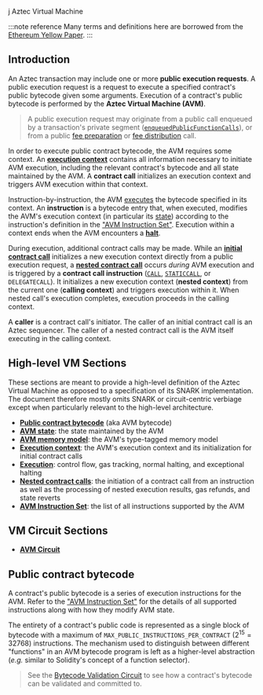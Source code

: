 j Aztec Virtual Machine

:::note reference
Many terms and definitions here are borrowed from the [Ethereum Yellow Paper](https://ethereum.github.io/yellowpaper/paper.pdf).
:::

## Introduction

An Aztec transaction may include one or more **public execution requests**. A public execution request is a request to execute a specified contract's public bytecode given some arguments. Execution of a contract's public bytecode is performed by the **Aztec Virtual Machine (AVM)**.

> A public execution request may originate from a public call enqueued by a transaction's private segment ([`enqueuedPublicFunctionCalls`](../calls/enqueued-calls.md)), or from a public [fee preparation](../gas-and-fees#fee-preparation) or [fee distribution](../gas-and-fees#fee-distribution) call.

In order to execute public contract bytecode, the AVM requires some context. An [**execution context**](./context) contains all information necessary to initiate AVM execution, including the relevant contract's bytecode and all state maintained by the AVM. A **contract call** initializes an execution context and triggers AVM execution within that context.

Instruction-by-instruction, the AVM [executes](./execution) the bytecode specified in its context. An **instruction** is a bytecode entry that, when executed, modifies the AVM's execution context (in particular its [state](./state)) according to the instruction's definition in the ["AVM Instruction Set"](./instruction-set). Execution within a context ends when the AVM encounters a [**halt**](./execution#halting).

During execution, additional contract calls may be made. While an [**initial contract call**](./context#initial-contract-calls) initializes a new execution context directly from a public execution request, a [**nested contract call**](./nested-calls) occurs _during_ AVM execution and is triggered by a **contract call instruction** ([`CALL`](./instruction-set#isa-section-call), [`STATICCALL`](./instruction-set#isa-section-call), or `DELEGATECALL`). It initializes a new execution context (**nested context**) from the current one (**calling context**) and triggers execution within it. When nested call's execution completes, execution proceeds in the calling context.

A **caller** is a contract call's initiator. The caller of an initial contract call is an Aztec sequencer. The caller of a nested contract call is the AVM itself executing in the calling context.

## High-level VM Sections

These sections are meant to provide a high-level definition of the Aztec Virtual Machine as opposed to a specification of its SNARK implementation. The document therefore mostly omits SNARK or circuit-centric verbiage except when particularly relevant to the high-level architecture.

- [**Public contract bytecode**](#public-contract-bytecode) (aka AVM bytecode)
- [**AVM state**](./state): the state maintained by the AVM
- [**AVM memory model**](./memory-model): the AVM's type-tagged memory model
- [**Execution context**](./context): the AVM's execution context and its initialization for initial contract calls
- [**Execution**](#execution): control flow, gas tracking, normal halting, and exceptional halting
- [**Nested contract calls**](./nested-calls): the initiation of a contract call from an instruction as well as the processing of nested execution results, gas refunds, and state reverts
- [**AVM Instruction Set**](./instruction-set): the list of all instructions supported by the AVM

## VM Circuit Sections

- **[AVM Circuit](./avm-circuit)**

## Public contract bytecode

A contract's public bytecode is a series of execution instructions for the AVM. Refer to the ["AVM Instruction Set"](./instruction-set) for the details of all supported instructions along with how they modify AVM state.

The entirety of a contract's public code is represented as a single block of bytecode with a maximum of `MAX_PUBLIC_INSTRUCTIONS_PER_CONTRACT` ($2^{15} = 32768$) instructions. The mechanism used to distinguish between different "functions" in an AVM bytecode program is left as a higher-level abstraction (_e.g._ similar to Solidity's concept of a function selector).

> See the [Bytecode Validation Circuit](./bytecode-validation-circuit) to see how a contract's bytecode can be validated and committed to.
